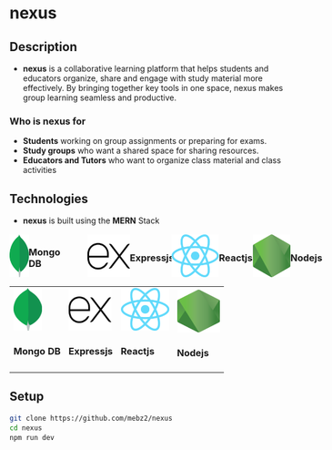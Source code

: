 # nexus

## Description

- **nexus** is a collaborative learning platform that helps students and educators organize, share and engage with study material more effectively. By bringing together key tools in one space, nexus makes group learning seamless and productive.

### Who is **nexus** for
- **Students** working on group assignments or preparing for exams.
- **Study groups** who want a shared space for sharing resources.
- **Educators and Tutors** who want to organize class material and class activities

## Technologies
- **nexus** is built using the **MERN** Stack


<div style="display:flex; gap: 60px; justify-content: center; flex-direction: row;">
    <div style="display: flex; align-items:center; flex-direction: row;">
        <img src="assets/mongo.png" width="50" height="75" >
        <h3>Mongo DB<h3>
    </div>
    <div style="display: flex; align-items:center; flex-direction: row;">
        <img src="assets/express.png" width="75" height="75" >
        <h3>Expressjs<h3>
    </div>
    <div style="display: flex; align-items:center; flex-direction: row;">
      <img src="assets/react.png" width="85" height="75" >
      <h3>Reactjs<h3>
    </div>
    <div style="display: flex; align-items:center; flex-direction: row;">
      <img src="assets/node.png" width="75" height="75" >
      <h3>Nodejs</h3>
    </div>
</div>
<table>
    <tr>
        <td>
            <img src="assets/mongo.png" width="50" height="75" >
            <h3>Mongo DB<h3>
        </td>
        <td>
            <img src="assets/express.png" width="75" height="75" >
            <h3>Expressjs<h3>
        </td>
        <td>
        <img src="assets/react.png" width="85" height="75" >
        <h3>Reactjs<h3>
        </td>
        <td>
        <img src="assets/node.png" width="75" height="75" >
        <h3>Nodejs</h3>
        </td>
    </tr>
</table>

## Setup

```bash
git clone https://github.com/mebz2/nexus
cd nexus
npm run dev
```
